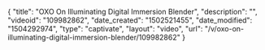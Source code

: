 {
    "title": "OXO On Illuminating Digital Immersion Blender",
    "description": "",
    "videoid": "109982862",
    "date_created": "1502521455",
    "date_modified": "1504292974",
    "type": "captivate",
    "layout": "video",
    "url": "\/v\/oxo-on-illuminating-digital-immersion-blender\/109982862"
}